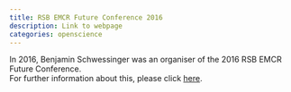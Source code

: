 ```yaml
---
title: RSB EMCR Future Conference 2016
description: Link to webpage
categories: openscience
---
```


In 2016, Benjamin Schwessinger was an organiser of the 2016 RSB EMCR Future Conference.  
For further information about this, please click [here](https://rsbemcrconferencewordpresscom.wordpress.com/).
